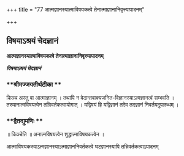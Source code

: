 +++
title = "77 आत्मज्ञानस्यात्माविषयकत्वे तेनात्माज्ञानानिवृत्त्यापादनम्"

+++


## विषयाऽश्रयं चेदज्ञानं

**आत्मज्ञानस्यात्माविषयकत्वे तेनात्माज्ञानानिवृत्त्यापादनम्**

***विषयाऽश्रयं चेदज्ञानं***

### **श्रीमज्जयतीर्थटीका **

किञ्च अस्तु वा आत्माज्ञानम् । तथापि न वेदान्तवाक्यजनित-विज्ञानस्याऽत्मज्ञानत्वं सम्भवति । तस्यानात्मविषयत्वेन तन्निवर्तकत्वायोगात् । यद्विषयं हि यद्विज्ञानं तदेव तदज्ञानं निवर्तयदुपलब्धम् ।

### **द्वैतद्युमणिः **

॥ किञ्चेति ॥ अनात्मविषयत्वेन शुद्धात्माविषयकत्वेन ।

आत्माविषयकस्याऽत्मज्ञानस्याऽत्माज्ञाननिवर्तकत्वे घटज्ञानस्यापि तन्निवर्तकत्वाऽपादनम्


